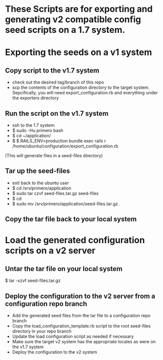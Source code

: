 These Scripts are for exporting and generating v2 compatible config seed scripts on a 1.7 system.
==================================================================================================

Exporting the seeds on a v1 system
==================================

Copy script to the v1.7 system
------------------------------
- check out the desired tag/branch of this repo
- scp the contents of the configuration directory to the target system.
  Sepcifically, you will need export_configuration.rb and everything under the exporters directory


Run the script on the v1.7 system
---------------------------------
- ssh to the 1.7 system
- $ sudo -Hu primero bash
- $ cd ~/application/
- $ $ RAILS_ENV=production bundle exec rails r /home/ubuntu/configuration/export_configuration.rb

(This will generate files in a seed-files directory)


Tar up the seed-files
---------------------
- exit back to the ubuntu user
- $ cd /srv/primero/application
- $ sudo tar czvf seed-files.tar.gz seed-files
- $ cd
- $ sudo mv /srv/primero/application/seed-files.tar.gz .


Copy the tar file back to your local system
-------------------------------------------------



Load the generated configuration scripts on a v2 server
=======================================================

Untar the tar file on your local system
----------------------------------------
$ tar -xzvf seed-files.tar.gz


Deploy the configuration to the v2 server from a configuration repo branch
--------------------------------------------------------------------------
- Add the generated seed files from the tar file to a configuration repo branch
- Copy the load_configuration_template.rb script to the root seed-files directory in your repo branch
- Update the load configuration script as needed if necessary
- Make sure the target v2 system has the appropriate locales as were on the v1.7 system
- Deploy the configuration to the v2 system
